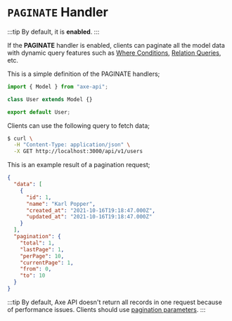 # `PAGINATE` Handler

:::tip
By default, it is **enabled**.
:::

If the **PAGINATE** handler is enabled, clients can paginate all the model data with dynamic query features such as [Where Conditions](/reference/queries-q), [Relation Queries](/reference/queries-with), etc.

This is a simple definition of the PAGINATE handlers;

```ts
import { Model } from "axe-api";

class User extends Model {}

export default User;
```

Clients can use the following query to fetch data;

```bash
$ curl \
  -H "Content-Type: application/json" \
  -X GET http://localhost:3000/api/v1/users
```

This is an example result of a pagination request;

```json
{
  "data": [
    {
      "id": 1,
      "name": "Karl Popper",
      "created_at": "2021-10-16T19:18:47.000Z",
      "updated_at": "2021-10-16T19:18:47.000Z"
    }
  ],
  "pagination": {
    "total": 1,
    "lastPage": 1,
    "perPage": 10,
    "currentPage": 1,
    "from": 0,
    "to": 10
  }
}
```

:::tip
By default, Axe API doesn't return all records in one request because of performance issues. Clients should use [pagination parameters](/basics/queries.html#limits).
:::
